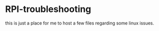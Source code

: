 # RPI-troubleshooting

this is just a place for me to host a few files regarding some linux issues.
